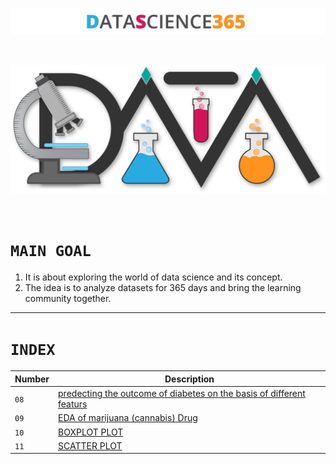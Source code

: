 <p align="center">
  <img src="Logo/Awesom-Data-Science-Text.png " />
</p>
<br>
<p align="center">
  <img width="600px" src="Logo/Awesom-Data-Science-shadow.png " />
</p>
<br>

# `MAIN GOAL`

1. It is about exploring the world of data science and its concept.
2. The idea is to analyze datasets for 365 days and bring the learning community together.

---------------------------------------------------------------------------------------------
# `INDEX`
| Number | Description |
|---|-------------|
| `08`   | [predecting the outcome of diabetes on the basis of different featurs ](https://github.com/HiteshGorana/DataScience365/blob/master/DataScience365/08%20Date%20-7-9-2018/prediction.ipynb) |
|`09`|[EDA of marijuana (cannabis) Drug](https://github.com/HiteshGorana/DataScience365/blob/master/DataScience365/09%20Date%20-8-9-2018/EDA%20Cannabis.ipynb)|
|`10`|[BOXPLOT PLOT](https://github.com/HiteshGorana/DataScience365/blob/master/DataScience365/10%20Date%20-9-9-2018/BOXPLOT.ipynb)|
|`11`|[SCATTER PLOT]()|

